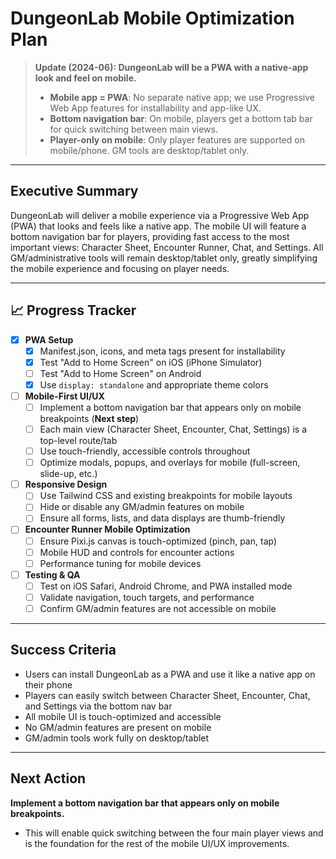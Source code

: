 # DungeonLab Mobile Optimization Plan

> **Update (2024-06): DungeonLab will be a PWA with a native-app look and feel on mobile.**
> - **Mobile app = PWA**: No separate native app; we use Progressive Web App features for installability and app-like UX.
> - **Bottom navigation bar**: On mobile, players get a bottom tab bar for quick switching between main views.
> - **Player-only on mobile**: Only player features are supported on mobile/phone. GM tools are desktop/tablet only.

---

## Executive Summary

DungeonLab will deliver a mobile experience via a Progressive Web App (PWA) that looks and feels like a native app. The mobile UI will feature a bottom navigation bar for players, providing fast access to the most important views: Character Sheet, Encounter Runner, Chat, and Settings. All GM/administrative tools will remain desktop/tablet only, greatly simplifying the mobile experience and focusing on player needs.

---

## 📈 Progress Tracker

- [x] **PWA Setup**
  - [x] Manifest.json, icons, and meta tags present for installability
  - [x] Test "Add to Home Screen" on iOS (iPhone Simulator)
  - [ ] Test "Add to Home Screen" on Android
  - [x] Use `display: standalone` and appropriate theme colors
- [ ] **Mobile-First UI/UX**
  - [ ] Implement a bottom navigation bar that appears only on mobile breakpoints (**Next step**)
  - [ ] Each main view (Character Sheet, Encounter, Chat, Settings) is a top-level route/tab
  - [ ] Use touch-friendly, accessible controls throughout
  - [ ] Optimize modals, popups, and overlays for mobile (full-screen, slide-up, etc.)
- [ ] **Responsive Design**
  - [ ] Use Tailwind CSS and existing breakpoints for mobile layouts
  - [ ] Hide or disable any GM/admin features on mobile
  - [ ] Ensure all forms, lists, and data displays are thumb-friendly
- [ ] **Encounter Runner Mobile Optimization**
  - [ ] Ensure Pixi.js canvas is touch-optimized (pinch, pan, tap)
  - [ ] Mobile HUD and controls for encounter actions
  - [ ] Performance tuning for mobile devices
- [ ] **Testing & QA**
  - [ ] Test on iOS Safari, Android Chrome, and PWA installed mode
  - [ ] Validate navigation, touch targets, and performance
  - [ ] Confirm GM/admin features are not accessible on mobile

---

## Success Criteria
- Users can install DungeonLab as a PWA and use it like a native app on their phone
- Players can easily switch between Character Sheet, Encounter, Chat, and Settings via the bottom nav bar
- All mobile UI is touch-optimized and accessible
- No GM/admin features are present on mobile
- GM/admin tools work fully on desktop/tablet

---

## Next Action

**Implement a bottom navigation bar that appears only on mobile breakpoints.**
- This will enable quick switching between the four main player views and is the foundation for the rest of the mobile UI/UX improvements. 